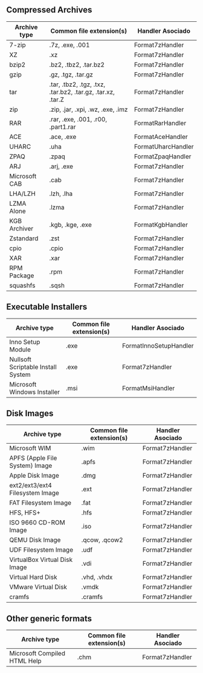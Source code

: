 
## Compressed Archives

| Archive type               | Common file extension(s)                                    | Handler Asociado   |
|----------------------------|-------------------------------------------------------------|--------------------|
| 7-zip                      | .7z, .exe, .001                                             | Format7zHandler    |
| XZ                         | .xz                                                         | Format7zHandler    |
| bzip2                      | .bz2, .tbz2, .tar.bz2                                       | Format7zHandler    |
| gzip                       | .gz, .tgz, .tar.gz                                          | Format7zHandler    |
| tar                        | .tar, .tbz2, .tgz, .txz, .tar.bz2, .tar.gz, .tar.xz, .tar.Z | Format7zHandler    |
| zip                        | .zip, .jar, .xpi, .wz, .exe, .imz                           | Format7zHandler    |
| RAR                        | .rar, .exe, .001, .r00, .part1.rar                          | FormatRarHandler   |
| ACE                        | .ace, .exe                                                  | FormatAceHandler   |
| UHARC                      | .uha                                                        | FormatUharcHandler |
| ZPAQ                       | .zpaq                                                       | FormatZpaqHandler  |
| ARJ                        | .arj, .exe                                                  | Format7zHandler    |
| Microsoft CAB              | .cab                                                        | Format7zHandler    |
| LHA/LZH                    | .lzh, .lha                                                  | Format7zHandler    |
| LZMA Alone                 | .lzma                                                       | Format7zHandler    |
| KGB Archiver               | .kgb, .kge, .exe                                            | FormatKgbHandler   |
| Zstandard                  | .zst                                                        | Format7zHandler    |
| cpio                       | .cpio                                                       | Format7zHandler    |
| XAR                        | .xar                                                        | Format7zHandler    |
| RPM Package                | .rpm                                                        | Format7zHandler    |
| squashfs                   | .sqsh                                                       | Format7zHandler    |


## Executable Installers

| Archive type                        | Common file extension(s) | Handler Asociado         |
|-------------------------------------|--------------------------|--------------------------|
| Inno Setup Module                   | .exe                     | FormatInnoSetupHandler   |
| Nullsoft Scriptable Install System  | .exe                     | Format7zHandler          |
| Microsoft Windows Installer         | .msi                     | FormatMsiHandler         |


## Disk Images

| Archive type                         | Common file extension(s)    | Handler Asociado    |
|--------------------------------------|-----------------------------|---------------------|
| Microsoft WIM                        | .wim                        | Format7zHandler     |
| APFS (Apple File System) Image       | .apfs                       | Format7zHandler     |
| Apple Disk Image                     | .dmg                        | Format7zHandler     |
| ext2/ext3/ext4 Filesystem Image      | .ext                        | Format7zHandler     |
| FAT Filesystem Image                 | .fat                        | Format7zHandler     |
| HFS, HFS+                            | .hfs                        | Format7zHandler     |
| ISO 9660 CD-ROM Image                | .iso                        | Format7zHandler     |
| QEMU Disk Image                      | .qcow, .qcow2               | Format7zHandler     |
| UDF Filesystem Image                 | .udf                        | Format7zHandler     |
| VirtualBox Virtual Disk Image        | .vdi                        | Format7zHandler     |
| Virtual Hard Disk                    | .vhd, .vhdx                 | Format7zHandler     |
| VMware Virtual Disk                  | .vmdk                       | Format7zHandler     |
| cramfs                               | .cramfs                     | Format7zHandler     |


## Other generic formats

| Archive type                         | Common file extension(s)    | Handler Asociado    |
|--------------------------------------|-----------------------------|---------------------|
| Microsoft Compiled HTML Help         | .chm                        | Format7zHandler     |

